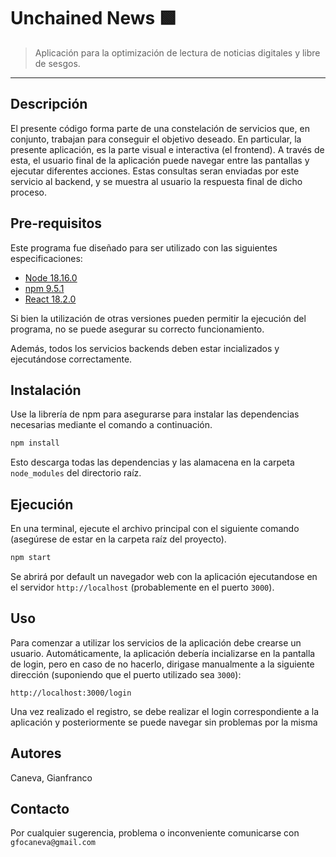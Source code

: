 # Unchained News 🟩
> Aplicación para la optimización de lectura de noticias digitales y libre de sesgos.
---
## Descripción 
El presente código forma parte de una constelación de servicios que, en conjunto, trabajan para conseguir el objetivo deseado.
En particular, la presente aplicación, es la parte visual e interactiva (el frontend). A través de esta, el usuario final de la aplicación puede navegar entre las pantallas y ejecutar diferentes acciones. Estas consultas seran enviadas por este servicio al backend, y se muestra al usuario la respuesta final de dicho proceso.


## Pre-requisitos

Este programa fue diseñado para ser utilizado con las siguientes especificaciones:
* [Node 18.16.0](https://nodejs.org/es/blog/release/v18.16.0)
* [npm 9.5.1](https://www.npmjs.com/package/npm/v/9.5.1)
* [React 18.2.0](https://github.com/facebook/react/blob/main/CHANGELOG.md#1820-june-14-2022)

Si bien la utilización de otras versiones pueden permitir la ejecución del programa, no se puede asegurar su correcto funcionamiento.

Además, todos los servicios backends deben estar incializados y ejecutándose correctamente.

## Instalación

Use la librería de npm para asegurarse para instalar las dependencias necesarias mediante el comando a continuación.

```bash
npm install
```

Esto descarga todas las dependencias y las alamacena en la carpeta `node_modules` del directorio raíz. 

## Ejecución

En una terminal, ejecute el archivo principal con el siguiente comando (asegúrese de estar en la carpeta raíz del proyecto).

```bash
npm start
```

Se abrirá por default un navegador web con la aplicación ejecutandose en el servidor `http://localhost` (probablemente en el puerto `3000`).

## Uso

Para comenzar a utilizar los servicios de la aplicación debe crearse un usuario. 
Automáticamente, la aplicación debería incializarse en la pantalla de login, pero en caso de no hacerlo, dirigase manualmente a la siguiente dirección (suponiendo que el puerto utilizado sea `3000`):
```
http://localhost:3000/login
```
Una vez realizado el registro, se debe realizar el login correspondiente a la aplicación y posteriormente se puede navegar sin problemas por la misma


## Autores
Caneva, Gianfranco

## Contacto

Por cualquier sugerencia, problema o inconveniente comunicarse con `gfocaneva@gmail.com`
